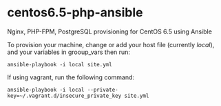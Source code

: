 # centos6.5-php-ansible
Nginx, PHP-FPM, PostgreSQL provisioning for CentOS 6.5 using Ansible

To provision your machine, change or add your host file (currently _local_), and your variables in grooup_vars then run:
```
ansible-playbook -i local site.yml
```

If using vagrant, run the following command:
```
ansible-playbook -i local --private-key=~/.vagrant.d/insecure_private_key site.yml
```
